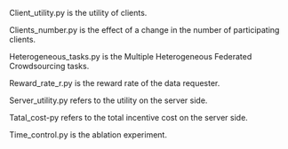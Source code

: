 Client_utility.py is the utility of clients.

Clients_number.py is the effect of a change in the number of participating clients.

Heterogeneous_tasks.py is the Multiple Heterogeneous Federated Crowdsourcing tasks.

Reward_rate_r.py is the reward rate of the data requester.

Server_utility.py refers to the utility on the server side.

Tatal_cost-py refers to the total incentive cost on the server side.

Time_control.py is the ablation experiment.
